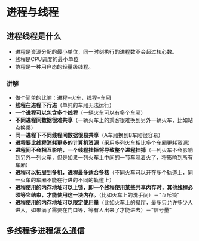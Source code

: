 # 进程与线程

## 进程线程是什么
- 进程是资源分配的最小单位，同一时刻执行的进程数不会超过核心数。
- 线程是CPU调度的最小单位
- 协程是一种用户态的轻量级线程。

### 讲解
- 做个简单的比喻：进程=火车，线程=车厢
- **线程在进程下行进**（单纯的车厢无法运行）
- **一个进程可以包含多个线程**（一辆火车可以有多个车厢）
- **不同进程间数据很难共享**（一辆火车上的乘客很难换到另外一辆火车，比如站点换乘）
- **同一进程下不同线程间数据很易共享**（A车厢换到B车厢很容易）
- **进程要比线程消耗更多的计算机资源**（采用多列火车相比多个车厢更耗资源）
- **进程间不会相互影响，一个线程挂掉将导致整个进程挂掉**（一列火车不会影响到另外一列火车，但是如果一列火车上中间的一节车厢着火了，将影响到所有车厢）
- **进程可以拓展到多机，进程最多适合多核**（不同火车可以开在多个轨道上，同一火车的车厢不能在行进的不同的轨道上）
- **进程使用的内存地址可以上锁，即一个线程使用某些共享内存时，其他线程必须等它结束，才能使用这一块内存。**（比如火车上的洗手间）－"互斥锁"
- **进程使用的内存地址可以限定使用量**（比如火车上的餐厅，最多只允许多少人进入，如果满了需要在门口等，等有人出来了才能进去）－“信号量”

## 多线程多进程怎么通信
